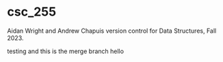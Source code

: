 # csc_255
Aidan Wright and Andrew Chapuis version control for Data Structures, Fall 2023.

testing and this is the merge branch
hello
